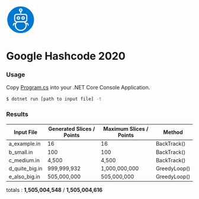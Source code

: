 ![](https://github.com/ctufaro/GoogleHashCode2020/blob/master/logo.png?raw=true)
# Google Hashcode 2020
### Usage

Copy [Program.cs](https://raw.githubusercontent.com/ctufaro/GoogleHashCode2020/master/Program.cs) into your .NET Core Console Application.

```sh
$ dotnet run [path to input file] -t
```

### Results
| Input File | Generated Slices / Points | Maximum Slices / Points | Method |
| ------ | ------ | ------ | ------ |
| a_example.in | 16 | 16 | BackTrack() |
| b_small.in | 100 | 100 | BackTrack() |
| c_medium.in | 4,500 | 4,500 | BackTrack() |
| d_quite_big.in | 999,999,932 | 1,000,000,000 | GreedyLoop() |
| e_also_big.in | 505,000,000 | 505,000,000 | GreedyLoop() |

totals : **1,505,004,548** / **1,505,004,616**

